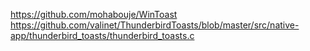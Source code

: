 https://github.com/mohabouje/WinToast
https://github.com/valinet/ThunderbirdToasts/blob/master/src/native-app/thunderbird_toasts/thunderbird_toasts.c